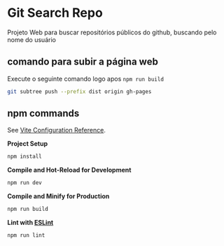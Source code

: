 # Git Search Repo

Projeto Web para buscar repositórios públicos do github, buscando pelo nome do usuário

## comando para subir a página web

Execute o seguinte comando logo apos `npm run build`

```sh
git subtree push --prefix dist origin gh-pages
```

## npm commands

See [Vite Configuration Reference](https://vitejs.dev/config/).

**Project Setup**

```sh
npm install
```

**Compile and Hot-Reload for Development**

```sh
npm run dev
```

**Compile and Minify for Production**

```sh
npm run build
```

**Lint with [ESLint](https://eslint.org/)**

```sh
npm run lint
```

